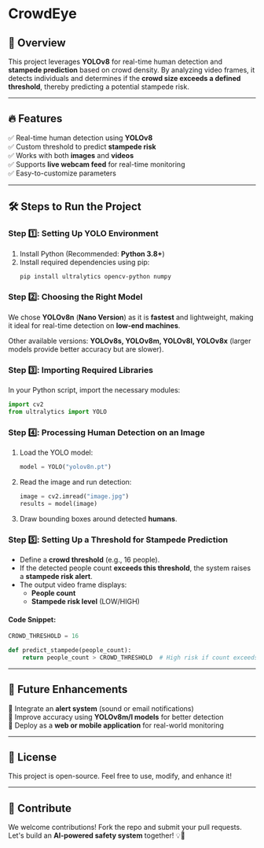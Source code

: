 # CrowdEye

## 🚀 Overview
This project leverages **YOLOv8** for real-time human detection and **stampede prediction** based on crowd density. By analyzing video frames, it detects individuals and determines if the **crowd size exceeds a defined threshold**, thereby predicting a potential stampede risk.

---

## 🔥 Features
✅ Real-time human detection using **YOLOv8**  
✅ Custom threshold to predict **stampede risk**  
✅ Works with both **images** and **videos**  
✅ Supports **live webcam feed** for real-time monitoring  
✅ Easy-to-customize parameters  

---

## 🛠️ Steps to Run the Project

### **Step 1️⃣: Setting Up YOLO Environment**
1. Install Python (Recommended: **Python 3.8+**)
2. Install required dependencies using pip:
   ```bash
   pip install ultralytics opencv-python numpy
   ```

### **Step 2️⃣: Choosing the Right Model**
We chose **YOLOv8n** (**Nano Version**) as it is **fastest** and lightweight, making it ideal for real-time detection on **low-end machines**.

Other available versions: **YOLOv8s, YOLOv8m, YOLOv8l, YOLOv8x** (larger models provide better accuracy but are slower).

### **Step 3️⃣: Importing Required Libraries**
In your Python script, import the necessary modules:
   ```python
   import cv2
   from ultralytics import YOLO
   ```

### **Step 4️⃣: Processing Human Detection on an Image**
1. Load the YOLO model:
   ```python
   model = YOLO("yolov8n.pt")
   ```
2. Read the image and run detection:
   ```python
   image = cv2.imread("image.jpg")
   results = model(image)
   ```
3. Draw bounding boxes around detected **humans**.

### **Step 5️⃣: Setting Up a Threshold for Stampede Prediction**
- Define a **crowd threshold** (e.g., 16 people).
- If the detected people count **exceeds this threshold**, the system raises a **stampede risk alert**.
- The output video frame displays:
  - **People count**
  - **Stampede risk level** (LOW/HIGH)

#### **Code Snippet:**
```python
CROWD_THRESHOLD = 16

def predict_stampede(people_count):
    return people_count > CROWD_THRESHOLD  # High risk if count exceeds threshold
```

---

## 📩 Future Enhancements
🔹 Integrate an **alert system** (sound or email notifications)  
🔹 Improve accuracy using **YOLOv8m/l models** for better detection  
🔹 Deploy as a **web or mobile application** for real-world monitoring  

---

## 📜 License
This project is open-source. Feel free to use, modify, and enhance it!

---

## 🎯 Contribute
We welcome contributions! Fork the repo and submit your pull requests. Let's build an **AI-powered safety system** together! 💡🚀

